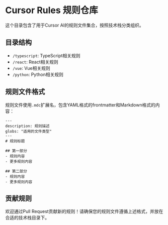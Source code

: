 # Cursor Rules 规则仓库

这个目录包含了用于Cursor AI的规则文件集合，按照技术栈分类组织。

## 目录结构

- `/typescript`: TypeScript相关规则
- `/react`: React相关规则
- `/vue`: Vue相关规则
- `/python`: Python相关规则

## 规则文件格式

规则文件使用`.mdc`扩展名，包含YAML格式的frontmatter和Markdown格式的内容：

```
---
description: 规则描述
globs: "适用的文件类型"
---
# 规则标题

## 第一部分
- 规则内容
- 更多规则内容

## 第二部分
- 规则内容
- 更多规则内容
```

## 贡献规则

欢迎通过Pull Request贡献新的规则！请确保您的规则文件遵循上述格式，并放在合适的技术栈目录下。 